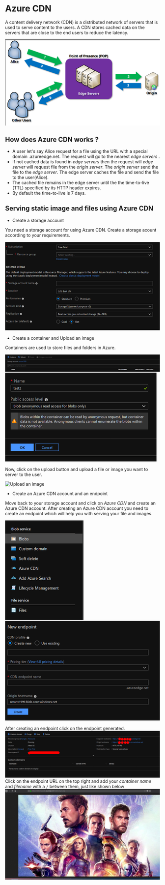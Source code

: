# Azure CDN
A content delivery network (CDN) is a distributed network of servers that is used to serve content to the users. A CDN stores cached data on the servers that are close to the end users to reduce the latency.

![Azure CDN](./img/azure_cdn.png)

## How does Azure CDN works ?

- A user let's say Alice request for a file using the URL with a special domain <endpoint>.azureedge.net. The request will go to the nearest *edge servers* .
- If not cached data is found in *edge servers* then the request will *edge server* will request file from the *origin server*. The *origin server* send the file to the *edge server*. The edge server caches the file and send the file to the user(Alice).
- The cached file remains in the edge server until the the time-to-live (TTL) specified by its HTTP header expires.
- By default the time-to-live is 7 days.

## Serving static image and files using Azure CDN

- Create a storage account 

You need a storage account for using Azure CDN. Create a storage acount according to your requirements.

![Create Storage Account](./img/create_storage_account.png)

- Create a container and Upload an image

Containers are used to store files and folders in Azure.

![Create container](./img/create_container.png)
![Create Container2](./img/create_container2.png)

Now, click on the upload button and upload a file or image you want to server to the user.

![Upload an image](./png/upload_in_blob.png)

- Create an Azure CDN account and an endpoint

Move back to your storage account and click on *Azure CDN* and create an Azure CDN account. After creating an Azure CDN account you need to create an endpoint which will help you with serving your file and images.

![cdn](./img/cdn.png)
![endpoint](./img/endpoint.png)

After creating an endpoint click on the endpoint generated.
![endpoint2](./img/endpoint2.png)
Click on the endpoint URL on the top right and add your *container name* and *filename* with a ```/``` between them, just like shown below
![hosted.png](./img/hosted.png)



